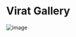 # Virat Gallery
![image](https://github.com/user-attachments/assets/0f442fa2-0d40-40fd-b417-2e28f5cdcd6e)
